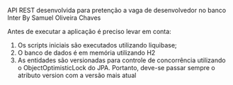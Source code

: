 API REST desenvolvida para pretenção a vaga de desenvolvedor no banco Inter
By Samuel Oliveira Chaves

Antes de executar a aplicação é preciso levar em conta:

1) Os scripts iniciais são executados utilizando liquibase;
2) O banco de dados é em memória utilizando H2
3) As entidades são versionadas para controle de concorrência utilizando o ObjectOptimisticLock do JPA. Portanto, deve-se passar sempre o atributo version com a versão mais atual